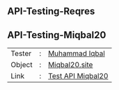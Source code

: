 ## API-Testing-Reqres

## API-Testing-Miqbal20

<table>
<tr>
<td>Tester</td>
<td> : </td>
<td> <a href="https://github.com/Miqbal20">Muhammad Iqbal</a></td>
</tr>
<tr>
<td>Object</td>
<td> : </td>
<td> <a href="https://reqres.in/">Miqbal20.site</a></td>
</tr>
<tr>
<td>Link</td>
<td> : </td>
<td> <a href="https://documenter.getpostman.com/view/20656678/2s946h9sM7">Test API Miqbal20</a></td>
</tr>
<table>
